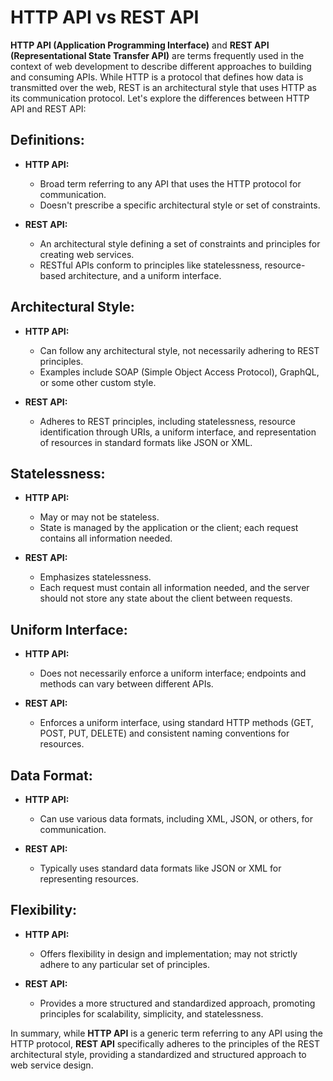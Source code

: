 
# HTTP API vs REST API

**HTTP API (Application Programming Interface)** and **REST API (Representational State Transfer API)** are terms frequently used in the context of web development to describe different approaches to building and consuming APIs. While HTTP is a protocol that defines how data is transmitted over the web, REST is an architectural style that uses HTTP as its communication protocol. Let's explore the differences between HTTP API and REST API:

## Definitions:

- **HTTP API:**
  - Broad term referring to any API that uses the HTTP protocol for communication.
  - Doesn't prescribe a specific architectural style or set of constraints.

- **REST API:**
  - An architectural style defining a set of constraints and principles for creating web services.
  - RESTful APIs conform to principles like statelessness, resource-based architecture, and a uniform interface.

## Architectural Style:

- **HTTP API:**
  - Can follow any architectural style, not necessarily adhering to REST principles.
  - Examples include SOAP (Simple Object Access Protocol), GraphQL, or some other custom style.

- **REST API:**
  - Adheres to REST principles, including statelessness, resource identification through URIs, a uniform interface, and representation of resources in standard formats like JSON or XML.

## Statelessness:

- **HTTP API:**
  - May or may not be stateless.
  - State is managed by the application or the client; each request contains all information needed.

- **REST API:**
  - Emphasizes statelessness.
  - Each request must contain all information needed, and the server should not store any state about the client between requests.

## Uniform Interface:

- **HTTP API:**
  - Does not necessarily enforce a uniform interface; endpoints and methods can vary between different APIs.

- **REST API:**
  - Enforces a uniform interface, using standard HTTP methods (GET, POST, PUT, DELETE) and consistent naming conventions for resources.

## Data Format:

- **HTTP API:**
  - Can use various data formats, including XML, JSON, or others, for communication.

- **REST API:**
  - Typically uses standard data formats like JSON or XML for representing resources.

## Flexibility:

- **HTTP API:**
  - Offers flexibility in design and implementation; may not strictly adhere to any particular set of principles.

- **REST API:**
  - Provides a more structured and standardized approach, promoting principles for scalability, simplicity, and statelessness.

In summary, while **HTTP API** is a generic term referring to any API using the HTTP protocol, **REST API** specifically adheres to the principles of the REST architectural style, providing a standardized and structured approach to web service design.
